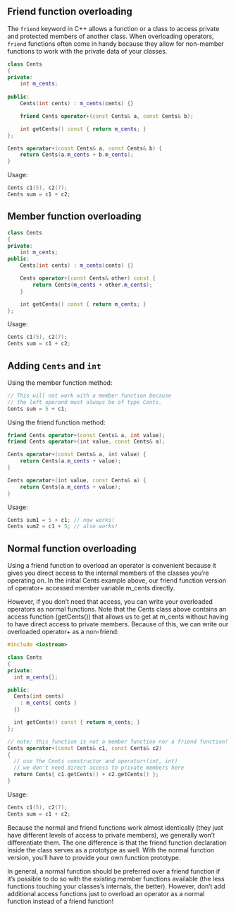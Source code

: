 ## Friend function overloading

The `friend` keyword in C++ allows a function or a class to access private and protected members of another class. When overloading operators, `friend` functions often come in handy because they allow for non-member functions to work with the private data of your classes.

```c++
class Cents 
{
private:
    int m_cents;
    
public:
    Cents(int cents) : m_cents(cents) {}

    friend Cents operator+(const Cents& a, const Cents& b);

    int getCents() const { return m_cents; }
};

Cents operator+(const Cents& a, const Cents& b) {
    return Cents(a.m_cents + b.m_cents);
}
```

Usage: 

```c++
Cents c1(5), c2(7);
Cents sum = c1 + c2;
```

## Member function overloading

```c++
class Cents 
{
private:
    int m_cents;
public:
    Cents(int cents) : m_cents(cents) {}

    Cents operator+(const Cents& other) const {
        return Cents(m_cents + other.m_cents);
    }

    int getCents() const { return m_cents; }
};
```

Usage: 

```c++
Cents c1(5), c2(7);
Cents sum = c1 + c2;
```

## Adding `Cents` and `int`

Using the member function method:

```c++
// This will not work with a member function because 
// the left operand must always be of type Cents.
Cents sum = 5 + c1;
```

Using the friend function method:

```c++
friend Cents operator+(const Cents& a, int value);
friend Cents operator+(int value, const Cents& a);
```

```c++
Cents operator+(const Cents& a, int value) {
    return Cents(a.m_cents + value);
}

Cents operator+(int value, const Cents& a) {
    return Cents(a.m_cents + value);
}
```

Usage:

```c++
Cents sum1 = 5 + c1; // now works!
Cents sum2 = c1 + 5; // also works!
```

## Normal function overloading

Using a friend function to overload an operator is convenient because it gives you direct access to the internal members of the classes you’re operating on. In the initial Cents example above, our friend function version of operator+ accessed member variable m_cents directly.

However, if you don’t need that access, you can write your overloaded operators as normal functions. Note that the Cents class above contains an access function (getCents()) that allows us to get at m_cents without having to have direct access to private members. Because of this, we can write our overloaded operator+ as a non-friend:

```c++
#include <iostream>

class Cents
{
private:
  int m_cents{};

public:
  Cents(int cents)
    : m_cents{ cents }
  {}

  int getCents() const { return m_cents; }
};

// note: this function is not a member function nor a friend function!
Cents operator+(const Cents& c1, const Cents& c2)
{
  // use the Cents constructor and operator+(int, int)
  // we don't need direct access to private members here
  return Cents{ c1.getCents() + c2.getCents() };
}
```

Usage: 

```c++
Cents c1(5), c2(7);
Cents sum = c1 + c2;
```

Because the normal and friend functions work almost identically (they just have different levels of access to private members), we generally won’t differentiate them. The one difference is that the friend function declaration inside the class serves as a prototype as well. With the normal function version, you’ll have to provide your own function prototype.

In general, a normal function should be preferred over a friend function if it’s possible to do so with the existing member functions available (the less functions touching your classes’s internals, the better). However, don’t add additional access functions just to overload an operator as a normal function instead of a friend function!